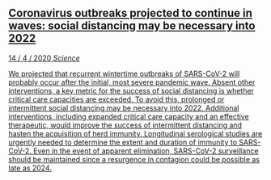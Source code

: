 <a class='link' href='https://archive.vn/xlTbS'>
<article>

## Coronavirus outbreaks projected to continue in waves: social distancing may be necessary into 2022

<time datetime=2020-04-14> 14 / 4 / 2020</time>
<em class='source'>Science</em>

We projected that recurrent wintertime outbreaks of SARS-CoV-2 will probably
occur after the initial, most severe pandemic wave. Absent other interventions,
a key metric for the success of social distancing is whether critical care
capacities are exceeded. To avoid this, prolonged or intermittent social
distancing may be necessary into 2022. Additional interventions, including
expanded critical care capacity and an effective therapeutic, would improve the
success of intermittent distancing and hasten the acquisition of herd immunity.
Longitudinal serological studies are urgently needed to determine the extent
and duration of immunity to SARS-CoV-2. Even in the event of apparent
elimination, SARS-CoV-2 surveillance should be maintained since a resurgence in
contagion could be possible as late as 2024.

</article>
</a>
